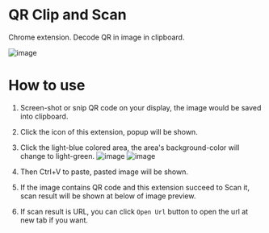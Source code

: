 # QR Clip and Scan
Chrome extension. Decode QR in image in clipboard.

![image](https://user-images.githubusercontent.com/43431002/97383187-5881ba00-1910-11eb-815d-4ddb83b02658.png)

# How to use

1. Screen-shot or snip QR code on your display, the image would be saved into clipboard.

2. Click the icon of this extension, popup will be shown.

3. Click the light-blue colored area, the area's background-color will change to light-green.
![image](https://user-images.githubusercontent.com/43431002/97382258-4ef75280-190e-11eb-8d62-e999458d6f79.png)
![image](https://user-images.githubusercontent.com/43431002/97383093-28d2b200-1910-11eb-8085-d9a24d59d8b4.png)

4. Then Ctrl+V to paste, pasted image will be shown.

5. If the image contains QR code and this extension succeed to Scan it, scan result will be shown at below of image preview.

6. If scan result is URL, you can click `Open Url` button to open the url at new tab if you want.
